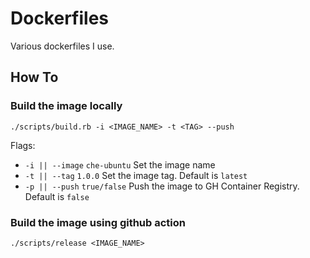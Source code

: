 # Dockerfiles

Various dockerfiles I use.

## How To

### Build the image locally

```console
./scripts/build.rb -i <IMAGE_NAME> -t <TAG> --push
```

Flags:

* `-i || --image`  `che-ubuntu`   Set the image name
* `-t || --tag`    `1.0.0`        Set the image tag. Default is `latest`
* `-p || --push`   `true/false`   Push the image to GH Container Registry. Default is `false`

### Build the image using github action

```console
./scripts/release <IMAGE_NAME>
```
